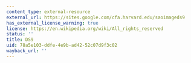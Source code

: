 ```yaml
---
content_type: external-resource
external_url: https://sites.google.com/cfa.harvard.edu/saoimageds9
has_external_license_warning: true
license: https://en.wikipedia.org/wiki/All_rights_reserved
status: ''
title: DS9
uid: 78a5e103-ddfe-4e9b-ad42-52c07d9f3c02
wayback_url: ''
---
```

